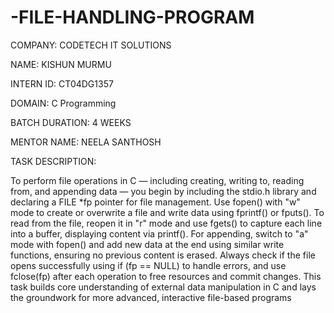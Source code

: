 # -FILE-HANDLING-PROGRAM
COMPANY: CODETECH IT SOLUTIONS

NAME:   KISHUN MURMU

INTERN ID: CT04DG1357

DOMAIN: C Programming

BATCH DURATION: 4 WEEKS

MENTOR NAME: NEELA SANTHOSH

TASK DESCRIPTION:

To perform file operations in C — including creating, writing to, reading from, and appending data — you begin by including the stdio.h library and declaring a FILE *fp pointer for file management. Use fopen() with "w" mode to create or overwrite a file and write data using fprintf() or fputs(). To read from the file, reopen it in "r" mode and use fgets() to capture each line into a buffer, displaying content via printf(). For appending, switch to "a" mode with fopen() and add new data at the end using similar write functions, ensuring no previous content is erased. Always check if the file opens successfully using if (fp == NULL) to handle errors, and use fclose(fp) after each operation to free resources and commit changes. This task builds core understanding of external data manipulation in C and lays the groundwork for more advanced, interactive file-based programs


